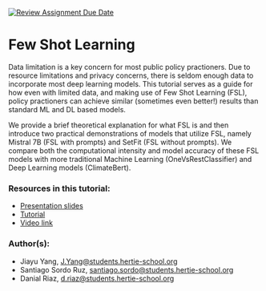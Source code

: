 [![Review Assignment Due Date](https://classroom.github.com/assets/deadline-readme-button-24ddc0f5d75046c5622901739e7c5dd533143b0c8e959d652212380cedb1ea36.svg)](https://classroom.github.com/a/wnYEo2Lv) 

# Few Shot Learning        

Data limitation is a key concern for most public policy practioners. Due to resource limitations and privacy concerns, there is seldom enough data to incorporate most deep learning models. This tutorial serves as a guide for how even with limited data, and making use of Few Shot Learning (FSL), policy practioners can achieve similar (sometimes even better!) results than standard ML and DL based models. 

We provide a brief theoretical explanation for what FSL is and then introduce two practical demonstrations of models that utilize FSL, namely Mistral 7B (FSL with prompts) and SetFit (FSL without prompts). We compare both the computational intensity and model accuracy of these FSL models with more traditional Machine Learning (OneVsRestClassifier) and Deep Learning models (ClimateBert). 

### Resources in this tutorial:
*   [Presentation slides](https://github.com/hertie-data-science-lab/assignment-3---tutorial-few-shot-learning/blob/main/Few-shot%20Learning%20presentation.pptx)
*   [Tutorial](https://github.com/hertie-data-science-lab/assignment-3---tutorial-few-shot-learning/blob/main/Few-shot%20Learning%20presentation.pptx)
*   [Video link](https://youtu.be/1lb7hRpRtYE)

### Author(s):
*   Jiayu Yang, J.Yang@students.hertie-school.org
*   Santiago Sordo Ruz, santiago.sordo@students.hertie-school.org
*   Danial Riaz, d.riaz@students.hertie-school.org
